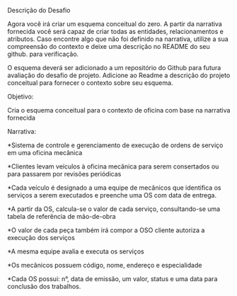 Descrição do Desafio

Agora você irá criar um esquema conceitual do zero. A partir da narrativa fornecida você será capaz de criar todas as entidades, relacionamentos e atributos. 
Caso encontre algo que não foi definido na narrativa, utilize a sua compreensão do contexto e deixe uma descrição no README do seu github. para verificação.

O esquema deverá ser adicionado a um repositório do Github para futura avaliação do desafio de projeto. Adicione ao Readme a descrição do projeto conceitual para fornecer o contexto sobre seu esquema.

Objetivo:


Cria o esquema conceitual para o contexto de oficina com base na narrativa fornecida


Narrativa:

*Sistema de controle e gerenciamento de execução de ordens de serviço em uma oficina mecânica

*Clientes levam veículos à oficina mecânica para serem consertados ou para passarem por revisões  periódicas

*Cada veículo é designado a uma equipe de mecânicos que identifica os serviços a serem executados e preenche uma OS com data de entrega.

*A partir da OS, calcula-se o valor de cada serviço, consultando-se uma tabela de referência de mão-de-obra

*O valor de cada peça também irá compor a OSO cliente autoriza a execução dos serviços

*A mesma equipe avalia e executa os serviços

*Os mecânicos possuem código, nome, endereço e especialidade

*Cada OS possui: n°, data de emissão, um valor, status e uma data para conclusão dos trabalhos.
